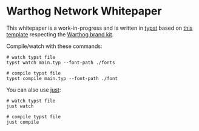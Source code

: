 # Warthog Network Whitepaper

This whitepaper is a work-in-progress and is written in [typst](https://github.com/typst/typst) based on [this template](https://github.com/hzkonor/bubble-template) respecting the [Warthog brand kit](https://github.com/warthog-network/brand-kit).

Compile/watch with these commands:
```
# watch typst file
typst watch main.typ --font-path ./fonts

# compile typst file
typst compile main.typ --font-path ./font
```
You can also use [just](https://github.com/casey/just):
```
# watch typst file
just watch

# compile typst file
just compile
```


